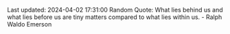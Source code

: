 Last updated: 2024-04-02 17:31:00
Random Quote: What lies behind us and what lies before us are tiny matters compared to what lies within us. - Ralph Waldo Emerson
